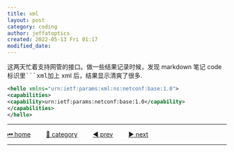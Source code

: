 ```yaml
---
title: xml 
layout: post
category: coding
author: jeffatoptics
created: 2022-05-13 Fri 01:17
modified_date:
---
```


这两天忙着支持网管的接口。做一些结果记录时候，发现 markdown 笔记 code 标识里<kbd>```xml</kbd>加上 xml 后，结果显示清爽了很多.

```xml
<hello xmlns="urn:ietf:params:xml:ns:netconf:base:1.0">
<capabilities>
<capability>urn:ietf:params:netconf:base:1.0</capability>
</capabilities>
</hello>
```

---

[⏮ home](../index.md) &nbsp; &nbsp; &nbsp; &nbsp; [🔀 category](../category.md) &nbsp; &nbsp; &nbsp; &nbsp; [◀️ prev](./2022-05-08-summer-coming.md) &nbsp; &nbsp; &nbsp; &nbsp; [▶️ next](./2022-05-14-pexpect-paramiko-asynchssh.md)

---
